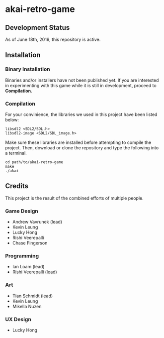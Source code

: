 # akai-retro-game

## Development Status

As of June 18th, 2019, this repository is active.

## Installation

### Binary Installation

Binaries and/or installers have not been published yet. If you are interested in experimenting with this game while it is still in development, proceed to **Compilation**.

### Compilation

For your convinience, the libraries we used in this project have been listed below:

`libsdl2 <SDL2/SDL.h>`  
`libsdl2-image <SDL2/SDL_image.h>`

Make sure these libraries are installed before attempting to compile the project. Then, download or clone the repository and type the following into a terminal.

```
cd path/to/akai-retro-game
make
./akai
```

## Credits

This project is the result of the combined efforts of multiple people.

### Game Design

- Andrew Vavrunek (lead)
- Kevin Leung
- Lucky Hong
- Rishi Veerepalli
- Chase Fingerson

### Programming

- Ian Loam (lead)
- Rishi Veerepalli (lead)

### Art

- Tian Schmidt (lead)
- Kevin Leung
- Mikella Nuzen

### UX Design

- Lucky Hong
